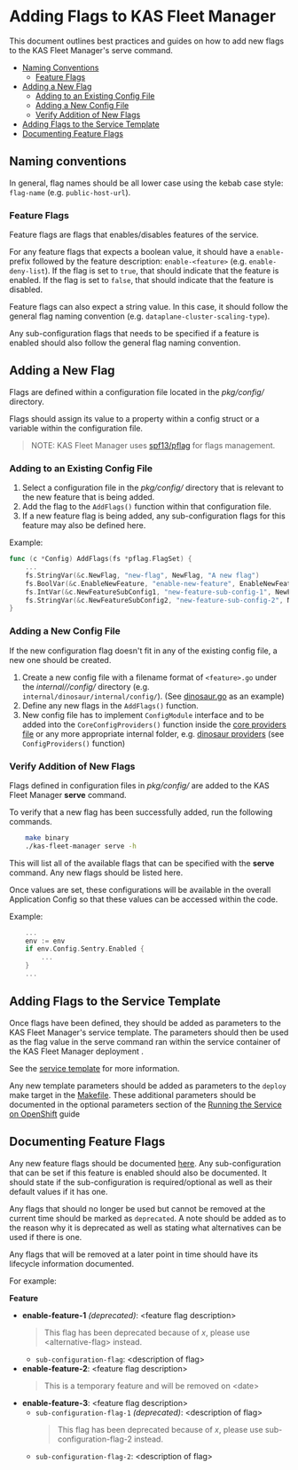# Adding Flags to KAS Fleet Manager
This document outlines best practices and guides on how to add new flags to the KAS Fleet Manager's serve command.

- [Naming Conventions](#naming-conventions)
    - [Feature Flags](#feature-flags)
- [Adding a New Flag](#adding-a-new-flag)
    - [Adding to an Existing Config File](#adding-to-an-existing-config-file)
    - [Adding a New Config File](#adding-a-new-config-file)
    - [Verify Addition of New Flags](#verify-addition-of-new-flags)
- [Adding Flags to the Service Template](#adding-flags-to-the-service-template)
- [Documenting Feature Flags](#documenting-feature-flags)

## Naming conventions
In general, flag names should be all lower case using the kebab case style: `flag-name` (e.g. `public-host-url`).

### Feature Flags
Feature flags are flags that enables/disables features of the service.

For any feature flags that expects a boolean value, it should have a `enable-` prefix followed by the feature description: `enable-<feature>` (e.g. `enable-deny-list`). If the flag is set to `true`, that should indicate that the feature is enabled. If the flag is set to `false`, that should indicate that the feature is disabled.

Feature flags can also expect a string value. In this case, it should follow the general flag naming convention (e.g. `dataplane-cluster-scaling-type`).

Any sub-configuration flags that needs to be specified if a feature is enabled should also follow the general flag naming convention.

## Adding a New Flag
Flags are defined within a configuration file located in the *pkg/config/* directory. 

Flags should assign its value to a property within a config struct or a variable within the configuration file.

> NOTE: KAS Fleet Manager uses [spf13/pflag](https://github.com/spf13/pflag) for flags management.

### Adding to an Existing Config File
1. Select a configuration file in the *pkg/config/* directory that is relevant to the new feature that is being added.
2. Add the flag to the `AddFlags()` function within that configuration file.
3. If a new feature flag is being added, any sub-configuration flags for this feature may also be defined here.

Example:
```go
func (c *Config) AddFlags(fs *pflag.FlagSet) {
    ...
    fs.StringVar(&c.NewFlag, "new-flag", NewFlag, "A new flag")
    fs.BoolVar(&c.EnableNewFeature, "enable-new-feature", EnableNewFeature, "A new feature flag (default: true)")
	fs.IntVar(&c.NewFeatureSubConfig1, "new-feature-sub-config-1", NewFeatureSubConfig1, "A configuration that needs to be specified by the user if the new feature is enabled (default: 1)")
	fs.StringVar(&c.NewFeatureSubConfig2, "new-feature-sub-config-2", NewFeatureSubConfig2, "A configuration that needs to be specified by the user if the new feature is enabled")
}
```

### Adding a New Config File
If the new configuration flag doesn't fit in any of the existing config file, a new one should be created.

1. Create a new config file with a filename format of `<feature>.go` under the *internal/<resource>/config/* directory (e.g. `internal/dinosaur/internal/config/`).  (See [dinosaur.go](../internal/dinosaur/internal/config/dinosaur.go) as an example) 
2. Define any new flags in the `AddFlags()` function.
3. New config file has to implement `ConfigModule` interface and to be added into the `CoreConfigProviders()` function inside the [core providers file](../pkg/providers/core.go) or any more appropriate internal folder, e.g. [dinosaur providers](../internal/dinosaur/providers.go) (see `ConfigProviders()` function)

### Verify Addition of New Flags
Flags defined in configuration files in *pkg/config/* are added to the KAS Fleet Manager **serve** command. 

To verify that a new flag has been successfully added, run the following commands. 

```bash
    make binary
    ./kas-fleet-manager serve -h
```

This will list all of the available flags that can be specified with the **serve** command. Any new flags should be listed here.

Once values are set, these configurations will be available in the overall Application Config so that these values can be accessed within the code. 

Example:
```go
    ...
    env := env
    if env.Config.Sentry.Enabled {
        ...
    }
    ...
```

## Adding Flags to the Service Template
Once flags have been defined, they should be added as parameters to the KAS Fleet Manager's service template. The parameters should then be used as the flag value in the serve command ran within the service container of the KAS Fleet Manager deployment .

See the [service template](../templates/service-template.yml) for more information.

Any new template parameters should be added as parameters to the `deploy` make target in the [Makefile](../Makefile). These additional parameters should be documented in the optional parameters section of the [Running the Service on OpenShift](../README.md#deploy-the-service-using-templates) guide

## Documenting Feature Flags
Any new feature flags should be documented [here](./feature-flags.md). Any sub-configuration that can be set if this feature is enabled should also be documented. It should state if the sub-configuration is required/optional as well as their default values if it has one.

Any flags that should no longer be used but cannot be removed at the current time should be marked as `deprecated`. A note should be added as to the reason why it is deprecated as well as stating what alternatives can be used if there is one.

Any flags that will be removed at a later point in time should have its lifecycle information documented. 

For example:

**Feature**
- **enable-feature-1** _(deprecated)_: \<feature flag description>
    > This flag has been deprecated because of _x_, please use \<alternative-flag> instead.
    - `sub-configuration-flag`: \<description of flag>
- **enable-feature-2**: \<feature flag description>
    > This is a temporary feature and will be removed on \<date>
- **enable-feature-3**: \<feature flag description>
    - `sub-configuration-flag-1` _(deprecated)_: \<description of flag>
        > This flag has been deprecated because of _x_, please use sub-configuration-flag-2 instead.
    - `sub-configuration-flag-2`: \<description of flag>
